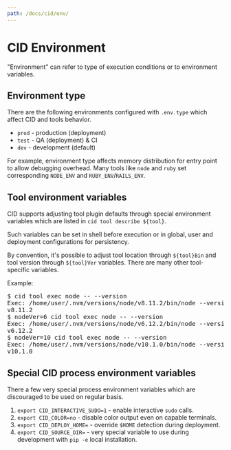 ```yaml
---
path: /docs/cid/env/
---
```


# CID Environment

"Environment" can refer to type of execution conditions or to environment variables.

## Environment type

There are the following environments configured with `.env.type` which affect CID
and tools behavior.

* `prod` - production (deployment)
* `test` - QA (deployment) & CI
* `dev` - development (default)

For example, environment type affects memory distribution for entry point to allow
debugging overhead. Many tools like `node` and `ruby` set corresponding `NODE_ENV`
and `RUBY_ENV`/`RAILS_ENV`.

## Tool environment variables

CID supports adjusting tool plugin defaults through special environment variables
which are listed in `cid tool describe ${tool}`.

Such variables can be set in shell before execution or in global, user and deployment
configurations for persistency.

By convention, it's possible to adjust tool location through `${tool}Bin`
and tool version through `${tool}Ver` variables. There are many other tool-specific variables.

Example:

<div class="cli-highlight"><pre>
<span class="cli-cmd">$ cid tool exec node -- --version</span>
<span class="cli-info">Exec: /home/user/.nvm/versions/node/v8.11.2/bin/node --version</span>
v8.11.2
<span class="cli-cmd">$ nodeVer=6 cid tool exec node -- --version</span>
<span class="cli-info">Exec: /home/user/.nvm/versions/node/v6.12.2/bin/node --version</span>
v6.12.2
<span class="cli-cmd">$ nodeVer=10 cid tool exec node -- --version</span>
<span class="cli-info">Exec: /home/user/.nvm/versions/node/v10.1.0/bin/node --version</span>
v10.1.0
</pre></div>

## Special CID process environment variables

There a few very special process environment variables which are discouraged to be used on regular basis.

1. `export CID_INTERACTIVE_SUDO=1` - enable interactive `sudo` calls.
1. `export CID_COLOR=no` - disable color output even on capable terminals.
1. `export CID_DEPLOY_HOME=` - override `$HOME` detection during deployment.
1. `export CID_SOURCE_DIR=` - very special variable to use during development
    with `pip -e` local installation.


